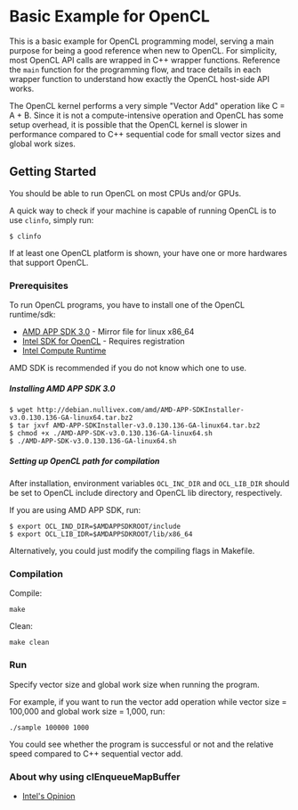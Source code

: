# Basic Example for OpenCL

This is a basic example for OpenCL programming model, serving a main purpose for being a good reference when new to OpenCL. For simplicity, most OpenCL API calls are wrapped in C++ wrapper functions. Reference the `main` function for the programming flow, and trace details in each wrapper function to understand how exactly the OpenCL host-side API works.

The OpenCL kernel performs a very simple "Vector Add" operation like C = A + B. Since it is not a compute-intensive operation and OpenCL has some setup overhead, it is possible that the OpenCL kernel is slower in performance compared to C++ sequential code for small vector sizes and global work sizes.

## Getting Started

You should be able to run OpenCL on most CPUs and/or GPUs.

A quick way to check if your machine is capable of running OpenCL is to use `clinfo`, simply run:

```
$ clinfo
```

If at least one OpenCL platform is shown, your have one or more hardwares that support OpenCL. 

### Prerequisites

To run OpenCL programs, you have to install one of the OpenCL runtime/sdk:

* [AMD APP SDK 3.0](http://debian.nullivex.com/amd/AMD-APP-SDKInstaller-v3.0.130.136-GA-linux64.tar.bz2) - Mirror file for linux x86_64
* [Intel SDK for OpenCL](https://software.intel.com/en-us/intel-opencl) - Requires registration
* [Intel Compute Runtime](https://github.com/intel/compute-runtime)

AMD SDK is recommended if you do not know which one to use.

##### Installing AMD APP SDK 3.0

```
$ wget http://debian.nullivex.com/amd/AMD-APP-SDKInstaller-v3.0.130.136-GA-linux64.tar.bz2
$ tar jxvf AMD-APP-SDKInstaller-v3.0.130.136-GA-linux64.tar.bz2
$ chmod +x ./AMD-APP-SDK-v3.0.130.136-GA-linux64.sh
$ ./AMD-APP-SDK-v3.0.130.136-GA-linux64.sh
```

##### Setting up OpenCL path for compilation

After installation, environment variables `OCL_INC_DIR` and `OCL_LIB_DIR` should be set to OpenCL include directory and OpenCL lib directory, respectively.

If you are using AMD APP SDK, run:
```
$ export OCL_IND_DIR=$AMDAPPSDKROOT/include
$ export OCL_LIB_IDR=$AMDAPPSDKROOT/lib/x86_64
```

Alternatively, you could just modify the compiling flags in Makefile.

### Compilation

Compile:
```
make
```

Clean:
```
make clean
```

### Run

Specify vector size and global work size when running the program.

For example, if you want to run the vector add operation while vector size = 100,000 and global work size = 1,000, run:
```
./sample 100000 1000
```

You could see whether the program is successful or not and the relative speed compared to C++ sequential vector add.

### About why using clEnqueueMapBuffer

* [Intel's Opinion](https://software.intel.com/en-us/articles/getting-the-most-from-opencl-12-how-to-increase-performance-by-minimizing-buffer-copies-on-intel-processor-graphics)

